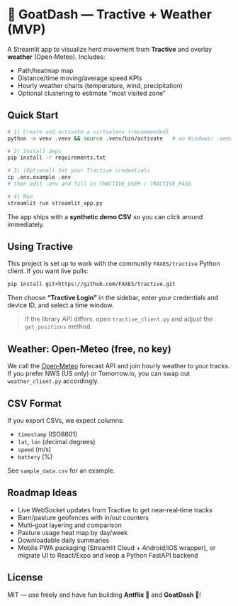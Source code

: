 # 🐐 GoatDash — Tractive + Weather (MVP)

A Streamlit app to visualize herd movement from **Tractive** and overlay **weather** (Open‑Meteo). Includes:
- Path/heatmap map
- Distance/time moving/average speed KPIs
- Hourly weather charts (temperature, wind, precipitation)
- Optional clustering to estimate “most visited zone”

## Quick Start

```bash
# 1) Create and activate a virtualenv (recommended)
python -m venv .venv && source .venv/bin/activate   # on Windows: .venv\Scripts\activate

# 2) Install deps
pip install -r requirements.txt

# 3) (Optional) Set your Tractive credentials
cp .env.example .env
# then edit .env and fill in TRACTIVE_USER / TRACTIVE_PASS

# 4) Run
streamlit run streamlit_app.py
```

The app ships with a **synthetic demo CSV** so you can click around immediately.

## Using Tractive

This project is set up to work with the community `FAXES/tractive` Python client. If you want live pulls:

```bash
pip install git+https://github.com/FAXES/tractive.git
```

Then choose **“Tractive Login”** in the sidebar, enter your credentials and device ID, and select a time window.

> If the library API differs, open `tractive_client.py` and adjust the `get_positions` method.

## Weather: Open‑Meteo (free, no key)

We call the [Open‑Meteo](https://open-meteo.com/) forecast API and join hourly weather to your tracks.
If you prefer NWS (US only) or Tomorrow.io, you can swap out `weather_client.py` accordingly.

## CSV Format

If you export CSVs, we expect columns:

- `timestamp` (ISO8601)
- `lat`, `lon` (decimal degrees)
- `speed` (m/s)
- `battery` (%)

See `sample_data.csv` for an example.

## Roadmap Ideas

- Live WebSocket updates from Tractive to get near‑real‑time tracks
- Barn/pasture geofences with in/out counters
- Multi‑goat layering and comparison
- Pasture usage heat map by day/week
- Downloadable daily summaries
- Mobile PWA packaging (Streamlit Cloud + Android/iOS wrapper), or migrate UI to React/Expo and keep a Python FastAPI backend

## License

MIT — use freely and have fun building **Antflix 🐜** and **GoatDash 🐐**!
